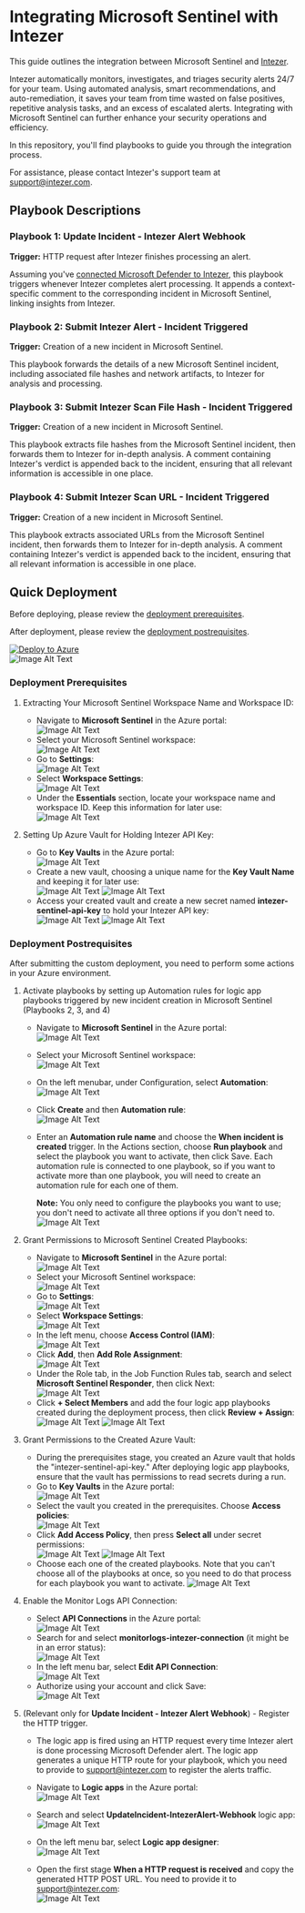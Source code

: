# Integrating Microsoft Sentinel with Intezer

This guide outlines the integration between Microsoft Sentinel and [Intezer](https://intezer.com/). 

Intezer automatically monitors, investigates, and triages security alerts 24/7 for your team. Using automated analysis, smart recommendations, and auto-remediation, it saves your team from time wasted on false positives, repetitive analysis tasks, and an excess of escalated alerts. Integrating with Microsoft Sentinel can further enhance your security operations and efficiency.

In this repository, you'll find playbooks to guide you through the integration process.

For assistance, please contact Intezer's support team at [support@intezer.com](mailto:support@intezer.com).

## Playbook Descriptions

### Playbook 1: Update Incident - Intezer Alert Webhook
**Trigger:** HTTP request after Intezer finishes processing an alert.

Assuming you've [connected Microsoft Defender to Intezer](https://support.intezer.com/hc/en-us/articles/7431169050652), this playbook triggers whenever Intezer completes alert processing. It appends a context-specific comment to the corresponding incident in Microsoft Sentinel, linking insights from Intezer.

### Playbook 2: Submit Intezer Alert - Incident Triggered
**Trigger:** Creation of a new incident in Microsoft Sentinel.

This playbook forwards the details of a new Microsoft Sentinel incident, including associated file hashes and network artifacts, to Intezer for analysis and processing.

### Playbook 3: Submit Intezer Scan File Hash - Incident Triggered
**Trigger:** Creation of a new incident in Microsoft Sentinel.

This playbook extracts file hashes from the Microsoft Sentinel incident, then forwards them to Intezer for in-depth analysis. A comment containing Intezer's verdict is appended back to the incident, ensuring that all relevant information is accessible in one place.

### Playbook 4: Submit Intezer Scan URL - Incident Triggered
**Trigger:** Creation of a new incident in Microsoft Sentinel.

This playbook extracts associated URLs from the Microsoft Sentinel incident, then forwards them to Intezer for in-depth analysis. A comment containing Intezer's verdict is appended back to the incident, ensuring that all relevant information is accessible in one place.

## Quick Deployment
Before deploying, please review the [deployment prerequisites](#deployment-prerequisites).

After deployment, please review the [deployment postrequisites](#deployment-postrequisites).

[![Deploy to Azure](https://aka.ms/deploytoazurebutton)](https://portal.azure.com/#create/Microsoft.Template/uri/https%3A%2F%2Fraw.githubusercontent.com%2Fintezer%2Fmicrosoft-sentinel-integration%2Fmain%2Fplaybooks%2Fazuredeploy.json)
<br/>
![Image Alt Text](.github/assets/images/sentinel-11.png)

### Deployment Prerequisites
1. Extracting Your Microsoft Sentinel Workspace Name and Workspace ID:
   - Navigate to **Microsoft Sentinel** in the Azure portal:  
     ![Image Alt Text](.github/assets/images/sentinel-1.png)
   - Select your Microsoft Sentinel workspace:  
     ![Image Alt Text](.github/assets/images/sentinel-2.png)
   - Go to **Settings**:  
     ![Image Alt Text](.github/assets/images/sentinel-3.png)
   - Select **Workspace Settings**:  
     ![Image Alt Text](.github/assets/images/sentinel-4.png)
   - Under the **Essentials** section, locate your workspace name and workspace ID. Keep this information for later use:  
     ![Image Alt Text](.github/assets/images/sentinel-5.png)

2. Setting Up Azure Vault for Holding Intezer API Key:
   - Go to **Key Vaults** in the Azure portal:  
     ![Image Alt Text](.github/assets/images/sentinel-6.png)
   - Create a new vault, choosing a unique name for the **Key Vault Name** and keeping it for later use:  
     ![Image Alt Text](.github/assets/images/sentinel-32.png)
     ![Image Alt Text](.github/assets/images/sentinel-33.png)
   - Access your created vault and create a new secret named **intezer-sentinel-api-key** to hold your Intezer API key:  
     ![Image Alt Text](.github/assets/images/sentinel-9.png)
     ![Image Alt Text](.github/assets/images/sentinel-10.png)

### Deployment Postrequisites
After submitting the custom deployment, you need to perform some actions in your Azure environment.

1. Activate playbooks by setting up Automation rules for logic app playbooks triggered by new incident creation in Microsoft Sentinel (Playbooks 2, 3, and 4)
   - Navigate to **Microsoft Sentinel** in the Azure portal:  
     ![Image Alt Text](.github/assets/images/sentinel-1.png)
   - Select your Microsoft Sentinel workspace:  
     ![Image Alt Text](.github/assets/images/sentinel-2.png)
   - On the left menubar, under Configuration, select **Automation**:<br/>
   ![Image Alt Text](.github/assets/images/sentinel-29.png)

   - Click **Create** and then **Automation rule**:<br/>
   ![Image Alt Text](.github/assets/images/sentinel-30.png)

   - Enter an **Automation rule name** and choose the **When incident is created** trigger. In the Actions section, choose **Run playbook** and select the playbook you want to activate, then click Save. Each automation rule is connected to one playbook, so if you want to activate more than one playbook, you will need to create an automation rule for each one of them.
   
      **Note:** You only need to configure the playbooks you want to use; you don't need to activate all three options if you don't need to.
   ![Image Alt Text](.github/assets/images/sentinel-31.png)

2. Grant Permissions to Microsoft Sentinel Created Playbooks:
   - Navigate to **Microsoft Sentinel** in the Azure portal:  
     ![Image Alt Text](.github/assets/images/sentinel-1.png)
   - Select your Microsoft Sentinel workspace:  
     ![Image Alt Text](.github/assets/images/sentinel-2.png)
   - Go to **Settings**:  
     ![Image Alt Text](.github/assets/images/sentinel-3.png)
   - Select **Workspace Settings**:  
     ![Image Alt Text](.github/assets/images/sentinel-4.png)
   - In the left menu, choose **Access Control (IAM)**:  
     ![Image Alt Text](.github/assets/images/sentinel-12.png)
   - Click **Add**, then **Add Role Assignment**:  
     ![Image Alt Text](.github/assets/images/sentinel-13.png)
   - Under the Role tab, in the Job Function Rules tab, search and select **Microsoft Sentinel Responder**, then click Next:  
     ![Image Alt Text](.github/assets/images/sentinel-14.png)
   - Click **+ Select Members** and add the four logic app playbooks created during the deployment process, then click **Review + Assign**:  
     ![Image Alt Text](.github/assets/images/sentinel-15.png)
     ![Image Alt Text](.github/assets/images/sentinel-16.png)

3. Grant Permissions to the Created Azure Vault:
   - During the prerequisites stage, you created an Azure vault that holds the "intezer-sentinel-api-key." After deploying logic app playbooks, ensure that the vault has permissions to read secrets during a run.
   - Go to **Key Vaults** in the Azure portal:  
     ![Image Alt Text](.github/assets/images/sentinel-6.png)
   - Select the vault you created in the prerequisites. Choose **Access policies**:  
     ![Image Alt Text](.github/assets/images/sentinel-34.png)
   - Click **Add Access Policy**, then press **Select all** under secret permissions:  
     ![Image Alt Text](.github/assets/images/sentinel-37.png)
     ![Image Alt Text](.github/assets/images/sentinel-35.png)
    - Choose each one of the created playbooks. Note that you can't choose all of the playbooks at once, so you need to do that process for each playbook you want to activate.
    ![Image Alt Text](.github/assets/images/sentinel-36.png)

4. Enable the Monitor Logs API Connection:
   - Select **API Connections** in the Azure portal:  
     ![Image Alt Text](.github/assets/images/sentinel-21.png)
   - Search for and select **monitorlogs-intezer-connection** (it might be in an error status):  
     ![Image Alt Text](.github/assets/images/sentinel-22.png)
   - In the left menu bar, select **Edit API Connection**:  
     ![Image Alt Text](.github/assets/images/sentinel-23.png)
   - Authorize using your account and click Save:  
     ![Image Alt Text](.github/assets/images/sentinel-24.png)

5. (Relevant only for **Update Incident - Intezer Alert Webhook**) - Register the HTTP trigger.
    - The logic app is fired using an HTTP request every time Intezer alert is done processing Microsoft Defender alert.
    The logic app generates a unique HTTP route for your playbook, which you need to provide to support@intezer.com to register the alerts traffic.

   - Navigate to **Logic apps** in the Azure portal:  
     ![Image Alt Text](.github/assets/images/sentinel-25.png)

   - Search and select **UpdateIncident-IntezerAlert-Webhook** logic app:<br/>
     ![Image Alt Text](.github/assets/images/sentinel-26.png)

    - On the left menu bar, select **Logic app designer**:<br/>
     ![Image Alt Text](.github/assets/images/sentinel-27.png)

    - Open the first stage **When a HTTP request is received** and copy the generated HTTP POST URL. You need to provide it to support@intezer.com:<br/>
     ![Image Alt Text](.github/assets/images/sentinel-28.png)
